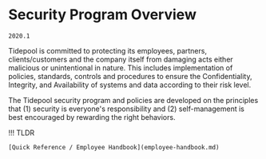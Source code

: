 # Security Program Overview

`2020.1`

Tidepool is committed to protecting its employees, partners,
clients/customers and the company itself from damaging acts either malicious or
unintentional in nature. This includes implementation of policies, standards,
controls and procedures to ensure the Confidentiality, Integrity, and
Availability of systems and data according to their risk level.

The Tidepool security program and policies are developed on the
principles that (1) security is everyone's responsibility and (2)
self-management is best encouraged by rewarding the right behaviors.

!!! TLDR

    [Quick Reference / Employee Handbook](employee-handbook.md)
